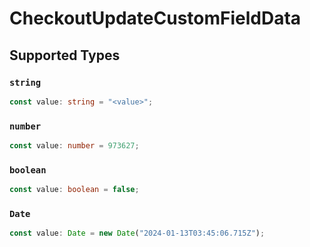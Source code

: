 # CheckoutUpdateCustomFieldData


## Supported Types

### `string`

```typescript
const value: string = "<value>";
```

### `number`

```typescript
const value: number = 973627;
```

### `boolean`

```typescript
const value: boolean = false;
```

### `Date`

```typescript
const value: Date = new Date("2024-01-13T03:45:06.715Z");
```

